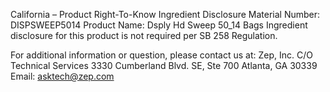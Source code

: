  
 
 
California – Product Right-To-Know Ingredient Disclosure 
Material Number: DISPSWEEP5014 
Product Name: Dsply Hd Sweep 50_14 Bags 
Ingredient disclosure for this product is not required per SB 258 Regulation. 
 
For additional information or question, please contact us at: 
Zep, Inc. 
C/O Technical Services 
3330 Cumberland Blvd. SE, Ste 700 
Atlanta, GA 30339 
Email: asktech@zep.com 
 
 
 
 
